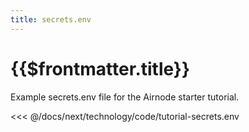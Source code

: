 ```yaml
---
title: secrets.env
---
```


# {{$frontmatter.title}}

Example secrets.env file for the Airnode starter tutorial.

<<< @/docs/next/technology/code/tutorial-secrets.env
